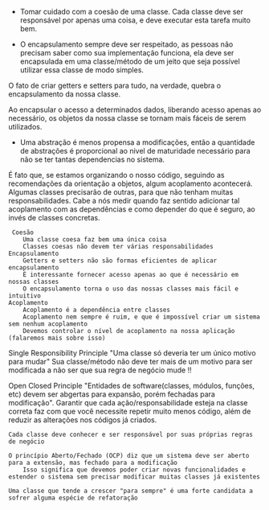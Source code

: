  - Tomar cuidado com a coesão de uma classe.
  Cada classe deve ser responsável por apenas uma coisa, e deve executar esta tarefa muito bem.


 - O encapsulamento sempre deve ser respeitado,
 as pessoas não precisam saber como sua implementação funciona, ela deve ser encapsulada em uma classe/método de um jeito que seja possível utilizar essa classe de modo simples.

 O fato de criar getters e setters para tudo, na verdade, quebra o encapsulamento da nossa classe.

 Ao encapsular o acesso a determinados dados, liberando acesso apenas ao necessário, os objetos da nossa classe se tornam mais fáceis de serem utilizados.


 - Uma abstração é menos propensa a modificações, então a quantidade de abstrações é proporcional ao nivel de maturidade necessário para não se ter tantas dependencias no sistema.

 É fato que, se estamos organizando o nosso código, seguindo as recomendações da orientação a objetos, algum acoplamento acontecerá. Algumas classes precisarão de outras, para que não tenham muitas responsabilidades. Cabe a nós medir quando faz sentido adicionar tal acoplamento com as dependências e como depender do que é seguro, ao invés de classes concretas.

     Coesão
        Uma classe coesa faz bem uma única coisa
        Classes coesas não devem ter várias responsabilidades
    Encapsulamento
        Getters e setters não são formas eficientes de aplicar encapsulamento
        É interessante fornecer acesso apenas ao que é necessário em nossas classes
        O encapsulamento torna o uso das nossas classes mais fácil e intuitivo
    Acoplamento
        Acoplamento é a dependência entre classes
        Acoplamento nem sempre é ruim, e que é impossível criar um sistema sem nenhum acoplamento
        Devemos controlar o nível de acoplamento na nossa aplicação (falaremos mais sobre isso)


Single Responsibility Principle
"Uma classe só deveria ter um único motivo para mudar"
Sua classe/método não deve ter mais de um motivo para ser modificada a não ser que sua regra de negócio mude !!

Open Closed Principle
"Entidades de software(classes, módulos, funções, etc) devem ser abgertas para expansão, porém fechadas para modificação".
Garantir que cada ação/responsabilidade esteja na classe correta faz com que você necessite repetir muito menos código, além de reduzir as alterações nos códigos já criados.

    Cada classe deve conhecer e ser responsável por suas próprias regras de negócio

    O princípio Aberto/Fechado (OCP) diz que um sistema deve ser aberto para a extensão, mas fechado para a modificação
        Isso significa que devemos poder criar novas funcionalidades e estender o sistema sem precisar modificar muitas classes já existentes
    
    Uma classe que tende a crescer "para sempre" é uma forte candidata a sofrer alguma espécie de refatoração
